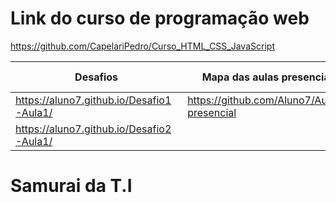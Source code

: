 # Link do curso de programação web
https://github.com/CapelariPedro/Curso_HTML_CSS_JavaScript

| Desafios | Mapa das aulas presencial | Avaliação do curso e expectativas
|----------|----------|----------|
| https://aluno7.github.io/Desafio1-Aula1/ | https://github.com/Aluno7/Aulas-presencial | https://www.youtube.com/watch?v=lEkHMm_uU4A |
| https://aluno7.github.io/Desafio2-Aula1/ | 

# Samurai da T.I

![<Samurai>](https://i.ibb.co/d0XgKNZp/og.png)
